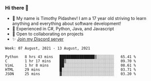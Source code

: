 ### Hi there 👋
- :adult: My name is Timothy Pidashev! I am a 17 year old striving to learn anything and everything about software development!
- :evergreen_tree: Experienced in C#, Python, Java, and Javascript
- 👯 Open to collaborating on projects
- ✨ [Join my Discord server](https://discord.gg/EDRjZdkGBG)

<!--START_SECTION:waka-->
```text
Week: 07 August, 2021 - 13 August, 2021

Python   8 hrs 43 mins   ████████████████▒░░░░░░░░   65.41 % 
C        1 hr 17 mins    ██▒░░░░░░░░░░░░░░░░░░░░░░   09.70 % 
VimL     1 hr 8 mins     ██░░░░░░░░░░░░░░░░░░░░░░░   08.61 % 
HTML     29 mins         █░░░░░░░░░░░░░░░░░░░░░░░░   03.71 % 
JSON     25 mins         ▓░░░░░░░░░░░░░░░░░░░░░░░░   03.20 % 
```
<!--END_SECTION:waka-->
